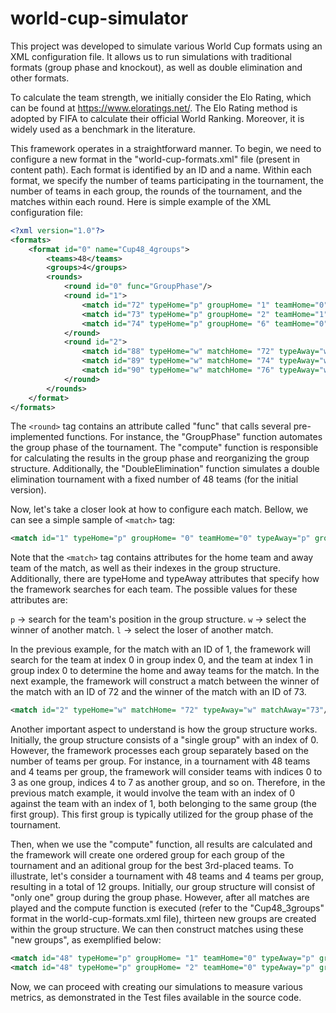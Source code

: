 # world-cup-simulator
This project was developed to simulate various World Cup formats using an XML configuration file. It allows us to run simulations with traditional formats (group phase and knockout), as well as double elimination and other formats.

To calculate the team strength, we initially consider the Elo Rating, which can be found at https://www.eloratings.net/. The Elo Rating method is adopted by FIFA to calculate their official World Ranking. Moreover, it is widely used as a benchmark in the literature.

This framework operates in a straightforward manner. To begin, we need to configure a new format in the "world-cup-formats.xml" file (present in content path). Each format is identified by an ID and a name. Within each format, we specify the number of teams participating in the tournament, the number of teams in each group, the rounds of the tournament, and the matches within each round.
Here is simple example of the XML configuration file:

```xml
<?xml version="1.0"?>
<formats>
	<format id="0" name="Cup48_4groups">
		<teams>48</teams>
		<groups>4</groups>
		<rounds>	
			<round id="0" func="GroupPhase"/>
			<round id="1"> 
				<match id="72" typeHome="p" groupHome= "1" teamHome="0" typeAway="p" groupAway= "13" teamAway="0"/>
				<match id="73" typeHome="p" groupHome= "2" teamHome="1" typeAway="p" groupAway= "6" teamAway="1"/>
				<match id="74" typeHome="p" groupHome= "6" teamHome="0" typeAway="p" groupAway= "5" teamAway="1"/>				
			</round>
			<round id="2">
				<match id="88" typeHome="w" matchHome= "72" typeAway="w" matchAway="73"/>
				<match id="89" typeHome="w" matchHome= "74" typeAway="w" matchAway="75"/>
				<match id="90" typeHome="w" matchHome= "76" typeAway="w" matchAway="77"/>
			</round>
		</rounds>
	</format>
</formats>
```

The `<round>` tag contains an attribute called "func" that calls several pre-implemented functions. For instance, the "GroupPhase" function automates the group phase of the tournament. The "compute" function is responsible for calculating the results in the group phase and reorganizing the group structure. Additionally, the "DoubleElimination" function simulates a double elimination tournament with a fixed number of 48 teams (for the initial version).

Now, let's take a closer look at how to configure each match. Bellow, we can see a simple sample of `<match>` tag:
```xml
<match id="1" typeHome="p" groupHome= "0" teamHome="0" typeAway="p" groupAway= "0" teamAway="1"/>
```
Note that the `<match>` tag contains attributes for the home team and away team of the match, as well as their indexes in the group structure. Additionally, there are typeHome and typeAway attributes that specify how the framework searches for each team. The possible values for these attributes are:

`p` -> search for the team's position in the group structure.
`w` -> select the winner of another match.
`l` -> select the loser of another match.

In the previous example, for the match with an ID of 1, the framework will search for the team at index 0 in group index 0, and the team at index 1 in group index 0 to determine the home and away teams for the match. In the next example, the framework will construct a match between the winner of the match with an ID of 72 and the winner of the match with an ID of 73.
```xml
<match id="2" typeHome="w" matchHome= "72" typeAway="w" matchAway="73"/>
```

Another important aspect to understand is how the group structure works. Initially, the group structure consists of a "single group" with an index of 0. However, the framework processes each group separately based on the number of teams per group. For instance, in a tournament with 48 teams and 4 teams per group, the framework will consider teams with indices 0 to 3 as one group, indices 4 to 7 as another group, and so on. Therefore, in the previous match example, it would involve the team with an index of 0 against the team with an index of 1, both belonging to the same group (the first group). This first group is typically utilized for the group phase of the tournament.

Then, when we use the "compute" function, all results are calculated and the framework will create one ordered group for each group of the tournament and an aditional group for the best 3rd-placed teams. To illustrate, let's consider a tournament with 48 teams and 4 teams per group, resulting in a total of 12 groups. Initially, our group structure will consist of "only one" group during the group phase. However, after all matches are played and the compute function is executed (refer to the "Cup48_3groups" format in the world-cup-formats.xml file), thirteen new groups are created within the group structure. We can then construct matches using these "new groups", as exemplified below:
```xml
<match id="48" typeHome="p" groupHome= "1" teamHome="0" typeAway="p" groupAway= "2" teamAway="1"/>
<match id="48" typeHome="p" groupHome= "2" teamHome="0" typeAway="p" groupAway= "13" teamAway="2"/>
```

Now, we can proceed with creating our simulations to measure various metrics, as demonstrated in the Test files available in the source code.
